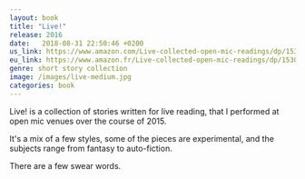 ```yaml
---
layout: book
title: "Live!"
release: 2016
date:   2018-08-31 22:50:46 +0200
us_link: https://www.amazon.com/Live-collected-open-mic-readings/dp/1530924413/
eu_link: https://www.amazon.fr/Live-collected-open-mic-readings/dp/1530924413/
genre: short story collection
image: /images/live-medium.jpg
categories: book
---
```


Live! is a collection of stories written for live reading, that I performed at open mic venues over the course of 2015.

It's a mix of a few styles, some of the pieces are experimental, and the subjects range from fantasy to auto-fiction.

There are a few swear words.
